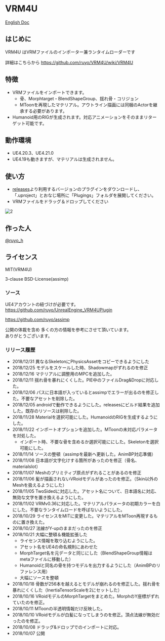# VRM4U

[English Doc](https://github.com/ruyo/VRM4U/blob/master/README_en.md)

## はじめに
VRM4U はVRMファイルのインポーター兼ランタイムローダーです


詳細はこちらから
https://github.com/ruyo/VRM4U/wiki/VRM4U

## 特徴
 - VRMファイルをインポートできます。
     - 骨、Morphtarget・BlendShapeGroup、揺れ骨・コリジョン
     - MToonを再現したマテリアル。アウトライン描画には同梱のActorを継承する必要があります。
 - Humanoid用のRIGが生成されます。対応アニメーションをそのままリターゲット可能です。

## 動作環境
 - UE4.20.3、UE4.21.0
 - UE4.19も動きますが、マテリアルは生成されません。

## 使い方
 - [releases](https://github.com/ruyo/VRM4U/releases/latest)より利用するバージョンのプラグインをダウンロードし、
   「.uproject」とおなじ場所に「Plugings」フォルダを展開してください。
 - VRMファイルをドラッグ＆ドロップしてください
 
![2](https://github.com/ruyo/VRM4U/wiki/images/overview.gif)
 
## 作った人
[@ruyo_h](https://twitter.com/ruyo_h)

## ライセンス
MIT(VRM4U)

3-clause BSD-License(assimp)

### ソース
UE4アカウントの紐づけが必要です。  
https://github.com/ruyo/UnrealEngine_VRM4UPlugin

https://github.com/ruyo/assimp

公開の体裁を含め 多くの方の情報を参考にさせて頂いています。  
ありがとうございます。

### リリース履歴
- 2018/12/31 異なるSkeletonにPhysicsAssetをコピーできるようにした
- 2018/12/25 モデルをスケールした時、Shadowmapがずれるのを修正
- 2018/12/16 マテリアルに調整用のMPCを追加した。
- 2018/12/11 揺れ骨を暴れにくくした。PIE中のファイルDrag&Dropに対応した。
- 2018/12/06 パスに日本語が入っているとassimpでエラーが出るのを修正した。不要なアセットを削除した。
- 2018/12/05 androidで動作できるようにした。releasesにビルド結果を追加した。既存のリソースは削除した。
- 2018/11/28 Materialを選択可能にした。HumanoidのRIGを生成するようにした。
- 2018/11/22 インポートオプションを追加した。MToonの未対応パラメータを対処した。
    - インポート時、不要な骨を含めるか選択可能ににした。Skeletonを選択可能にした。
- 2018/11/14 ソースの整頓（assimpを最新へ更新した。AnimBP対応準備）
- 2018/11/08 日本語が文字化けする箇所があったのを修正（骨名、materialslot）
- 2018/11/07 Meshのプリミティブ原点がずれることがあるのを修正
- 2018/11/06 髪が描画されないVRoidモデルがあったのを修正。（Skin以外のMeshを扱えるようにした）
- 2018/11/05 TwoSidedに対応した。アセット名について、日本語名に対応、無効な文字を置き換えるようにした。
- 2018/11/02 VRMv0.36に対応した。マテリアルパラメータの初期カラーを白にした。不要なランタイムロードを呼ばないようにした。
- 2018/10/29 ライセンスをMITに変更した。マテリアルをMToon再現するものに置き換えた。
- 2018/10/27 法線がY-upのままだったのを修正
- 2018/10/21 大幅に整頓＆機能拡張した
    - ライセンス情報を取り込むようにした。
    - アセット名をUE4の命名規則にあわせた
    - MorphTarget名を元データと同じにした（BlendShapeGroup情報はmetaファイルに移動した）
    - Humanoidと同名の骨を持つモデルを出力するようにした（AnimBPのリファレンス用）
    - 大幅にソースを整頓
- 2018/10/18 骨数が256本を越えるとモデルが崩れるのを修正した。揺れ骨を暴れにくくした（InertiaTensorScaleを2にセットした）
- 2018/10/16 VRoidモデルのMorphTargetをまとめた。MorphのY座標がずれていたのを修正。
- 2018/10/11 MToonの半透明情報だけ反映した。
- 2018/10/10 VRoidモデルが白髪になってしまうのを修正。頂点法線が無効だったのを修正。
- 2018/10/08 ドラッグ&ドロップでのインポートに対応。
- 2018/10/07 公開
